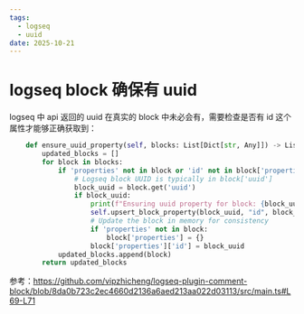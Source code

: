 ```yaml
---
tags:
  - logseq
  - uuid
date: 2025-10-21
---
```

# logseq block 确保有 uuid

logseq 中 api 返回的 uuid 在真实的 block 中未必会有，需要检查是否有 id 这个属性才能够正确获取到：

```python
    def ensure_uuid_property(self, blocks: List[Dict[str, Any]]) -> List[Dict[str, Any]]:
        updated_blocks = []
        for block in blocks:
            if 'properties' not in block or 'id' not in block['properties']:
                # Logseq block UUID is typically in block['uuid']
                block_uuid = block.get('uuid')
                if block_uuid:
                    print(f"Ensuring uuid property for block: {block_uuid}")
                    self.upsert_block_property(block_uuid, "id", block_uuid)
                    # Update the block in memory for consistency
                    if 'properties' not in block:
                        block['properties'] = {}
                    block['properties']['id'] = block_uuid
            updated_blocks.append(block)
        return updated_blocks
```

参考：https://github.com/vipzhicheng/logseq-plugin-comment-block/blob/8da0b723c2ec4660d2136a6aed213aa022d03113/src/main.ts#L69-L71